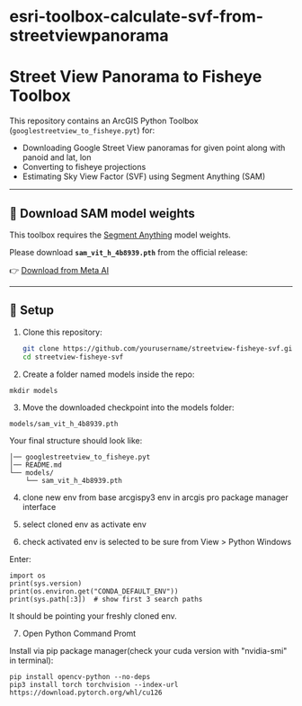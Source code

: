 # esri-toolbox-calculate-svf-from-streetviewpanorama


# Street View Panorama to Fisheye Toolbox

This repository contains an ArcGIS Python Toolbox (`googlestreetview_to_fisheye.pyt`) for:
- Downloading Google Street View panoramas for given point along with panoid and lat, lon
- Converting to fisheye projections
- Estimating Sky View Factor (SVF) using Segment Anything (SAM)

---

## 🔽 Download SAM model weights

This toolbox requires the [Segment Anything](https://github.com/facebookresearch/segment-anything) model weights.

Please download **`sam_vit_h_4b8939.pth`** from the official release:

👉 [Download from Meta AI](https://dl.fbaipublicfiles.com/segment_anything/sam_vit_h_4b8939.pth)

---

## 📂 Setup

1. Clone this repository:
   ```bash
   git clone https://github.com/yourusername/streetview-fisheye-svf.git
   cd streetview-fisheye-svf
   ```
   
   
2. Create a folder named models inside the repo:

```mkdir models```

3. Move the downloaded checkpoint into the models folder:

```models/sam_vit_h_4b8939.pth```

Your final structure should look like:

```streetview-fisheye-svf/
│── googlestreetview_to_fisheye.pyt
│── README.md
└── models/
    └── sam_vit_h_4b8939.pth
```
	

4. clone new env from base arcgispy3 env in arcgis pro package manager interface	

5. select cloned env as activate env

6. check activated env is selected to be sure from View > Python Windows

Enter:

```import sys
import os
print(sys.version)
print(os.environ.get("CONDA_DEFAULT_ENV"))
print(sys.path[:3])  # show first 3 search paths
```

It should be pointing your freshly cloned env.

7. Open Python Command Promt

Install via pip package manager(check your cuda version with "nvidia-smi" in terminal):
```
pip install opencv-python --no-deps
pip3 install torch torchvision --index-url https://download.pytorch.org/whl/cu126
```
